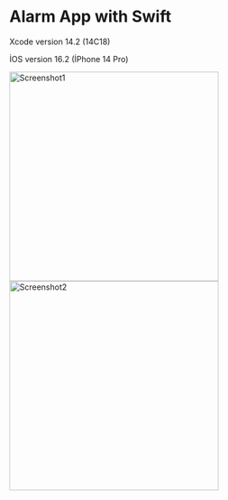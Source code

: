 # Alarm App with Swift

Xcode version 14.2 (14C18)

İOS version 16.2 (İPhone 14 Pro)

<img width="371" alt="Screenshot1" src="https://user-images.githubusercontent.com/104505014/221847174-cdbb3508-7b2f-4e6a-8799-657129075ad8.png">
<img width="371" alt="Screenshot2" src="https://user-images.githubusercontent.com/104505014/221847182-09a22ce5-0e99-4ef6-a5c5-e307c9bbeb7c.png">
